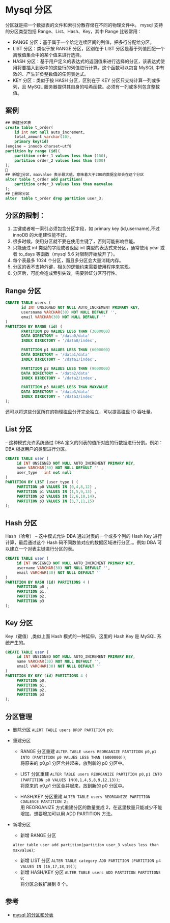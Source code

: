 # Mysql 分区

分区就是把一个数据表的文件和索引分散存储在不同的物理文件中。
mysql 支持的分区类型包括 Range、List、Hash、Key，其中 Range 比较常用：

- RANGE 分区：基于属于一个给定连续区间的列值，把多行分配给分区。
- LIST 分区：类似于按 RANGE 分区，区别在于 LIST 分区是基于列值匹配一个离散值集合中的某个值来进行选择。
- HASH 分区：基于用户定义的表达式的返回值来进行选择的分区，该表达式使用将要插入到表中的这些行的列值进行计算。这个函数可以包含 MySQL 中有效的、产生非负整数值的任何表达式。
- KEY 分区：类似于按 HASH 分区，区别在于 KEY 分区只支持计算一列或多列，且 MySQL 服务器提供其自身的哈希函数。必须有一列或多列包含整数值。

## 案例

```sql
## 新建分区表
create table t_order(
    id int not null auto_increment,
    total_amount varchar(10),
    primary key(id)
)engine = innodb charset=utf8
partition by range (id)(
    partition order_1 values less than (100),
    partition order_2 values less than (200)
);

## 新增分区，maxvalue 表示最大值，意味着大于200的数据全部会在这个分区
alter table t_order add partition(
    partition order_3 values less than maxvalue
);
## 删除分区
alter  table t_order drop partition user_3;
```

## 分区的限制：

1. 主键或者唯一索引必须包含分区字段，如 primary key (id,username),不过 innoDB 的大组建性能不好。
2. 很多时候，使用分区就不要在使用主键了，否则可能影响性能。
3. 只能通过 int 类型的字段或者返回 int 类型的表达式来分区，通常使用 year 或者 to_days 等函数（mysql 5.6 对限制开始放开了）。
4. 每个表最多 1024 个分区，而且多分区会大量消耗内存。
5. 分区的表不支持外键，相关的逻辑约束需要使用程序来实现。
6. 分区后，可能会造成索引失效，需要验证分区可行性。

## Range 分区

```sql
CREATE TABLE users (
       id INT UNSIGNED NOT NULL AUTO_INCREMENT PRIMARY KEY,
       usersname VARCHAR(30) NOT NULL DEFAULT '',
       email VARCHAR(30) NOT NULL DEFAULT ''
)
PARTITION BY RANGE (id) (
       PARTITION p0 VALUES LESS THAN (3000000)
       DATA DIRECTORY = '/data0/data'
       INDEX DIRECTORY = '/data0/index',

       PARTITION p1 VALUES LESS THAN (6000000)
       DATA DIRECTORY = '/data1/data'
       INDEX DIRECTORY = '/data1/index',

       PARTITION p2 VALUES LESS THAN (9000000)
       DATA DIRECTORY = '/data2/data'
       INDEX DIRECTORY = '/data2/index',

       PARTITION p3 VALUES LESS THAN MAXVALUE
       DATA DIRECTORY = '/data3/data'
       INDEX DIRECTORY = '/data3/index'
);
```

还可以将这些分区所在的物理磁盘分开完全独立，可以提高磁盘 IO 吞吐量。

## List 分区

– 这种模式允许系统通过 DBA 定义的列表的值所对应的行数据进行分割。例如：DBA 根据用户的类型进行分区。

```sql
CREATE TABLE user (
     id INT UNSIGNED NOT NULL AUTO_INCREMENT PRIMARY KEY,
     name VARCHAR(30) NOT NULL DEFAULT '' ,
     user_type   int not null
)
PARTITION BY LIST (user_type ) (
     PARTITION p0 VALUES IN (0,4,8,12) ,
     PARTITION p1 VALUES IN (1,5,9,13) ,
     PARTITION p2 VALUES IN (2,6,10,14),
     PARTITION p3 VALUES IN (3,7,11,15)
);
```

## Hash 分区

Hash（哈希） – 这中模式允许 DBA 通过对表的一个或多个列的 Hash Key 进行计算，最后通过这个 Hash 码不同数值对应的数据区域进行分区，。例如 DBA 可以建立一个对表主键进行分区的表。

```sql
CREATE TABLE user (
     id INT UNSIGNED NOT NULL AUTO_INCREMENT PRIMARY KEY,
     username VARCHAR(30) NOT NULL DEFAULT '',
     email VARCHAR(30) NOT NULL DEFAULT ''
)
PARTITION BY HASH (id) PARTITIONS 4 (
     PARTITION p0 ,
     PARTITION p1,
     PARTITION p2,
     PARTITION p3
);
```

## Key 分区

Key（键值）,类似上面 Hash 模式的一种延伸，这里的 Hash Key 是 MySQL 系统产生的。

```Sql
CREATE TABLE user (
     id INT UNSIGNED NOT NULL AUTO_INCREMENT PRIMARY KEY,
     name VARCHAR(30) NOT NULL DEFAULT '',
     email VARCHAR(30) NOT NULL DEFAULT ''
)
PARTITION BY KEY (id) PARTITIONS 4 (
     PARTITION p0,
     PARTITION p1,
     PARTITION p2,
     PARTITION p3
);
```

## 分区管理

- 删除分区
  `ALERT TABLE users DROP PARTITION p0;`

- 重建分区

  - RANGE 分区重建
    `ALTER TABLE users REORGANIZE PARTITION p0,p1 INTO (PARTITION p0 VALUES LESS THAN (6000000))`;  
    将原来的 p0,p1 分区合并起来，放到新的 p0 分区中。

  - LIST 分区重建
    `ALTER TABLE users REORGANIZE PARTITION p0,p1 INTO (PARTITION p0 VALUES IN(0,1,4,5,8,9,12,13))`;  
    将原来的 p0,p1 分区合并起来，放到新的 p0 分区中。

  - HASH/KEY 分区重建
    `ALTER TABLE users REORGANIZE PARTITION COALESCE PARTITION 2;`  
    用 REORGANIZE 方式重建分区的数量变成 2，在这里数量只能减少不能增加。想要增加可以用 ADD PARTITION 方法。

- 新增分区

  - 新增 RANGE 分区

  `alter table user add partition(partition user_3 values less than maxvalue)`;

  - 新增 LIST 分区
    `ALTER TABLE category ADD PARTITION (PARTITION p4 VALUES IN (16,17,18,19))`;
  - 新增 HASH/KEY 分区
    `ALTER TABLE users ADD PARTITION PARTITIONS 8`;  
    将分区总数扩展到 8 个。

## 参考

- [mysql 的分区和分表](https://www.cnblogs.com/phpshen/p/6198375.html)
